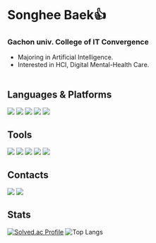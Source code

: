 # Songhee Baek👍   
### Gachon univ. College of IT Convergence
* Majoring in Artificial Intelligence.<br>
* Interested in HCI, Digital Mental-Health Care. <br><br>

## Languages & Platforms
<img src="https://img.shields.io/badge/Python-8FCC52?style=flat-square&logo=Python&logoColor=white"/></a>
<img src="https://img.shields.io/badge/Dart-488248?style=flat-square&logo=Dart&logoColor=white"/></a>
<img src="https://img.shields.io/badge/Flutter-02569B?style=flat-square&logo=Flutter&logoColor=white"/></a>
<img src="https://img.shields.io/badge/Android-3DDC84?style=flat-square&logo=Android&logoColor=white"/></a>
<img src="https://img.shields.io/badge/Java-007396?style=flat&logo=Conda-Forge&logoColor=white" />

## Tools
<img src="https://img.shields.io/badge/Github-3DDC84?style=flat&logo=Github&logoColor=white" /></a>
<img src="https://img.shields.io/badge/PyTorch-0060E5?style=flat-square&logo=PyTorch&logoColor=white"/></a>
<img src="https://img.shields.io/badge/Visual Studio Code-007ACC?style=flat-square&logo=Visual Studio Code&logoColor=white"/></a>
<img src="https://img.shields.io/badge/MySQL-4479A1?style=flat&logo=Conda-Forge&logoColor=white" /></a>
<img src="https://img.shields.io/badge/Android Studio-3DDC84?style=flat&logo=Conda-Forge&logoColor=white" /></a>




## Contacts
<a href="https://blog.naver.com/baeksh0330" target="_blank"><img src="https://img.shields.io/badge/blog-56B366?style=flat-square&logo=Blogger&logoColor=white"/></a>
<a href="https://velog.io/@baeksh0330" target="_blank"><img src="https://img.shields.io/badge/Velog-000000?style=flat-square&logo=Velog&logoColor=white"/></a>

## Stats
[![Solved.ac Profile](http://mazassumnida.wtf/api/v2/generate_badge?boj=baeksh0330)](https://solved.ac/baeksh0330/)
![Top Langs](https://github-readme-stats.vercel.app/api/top-langs/?username=baeksh0330&layout=compact&theme=default)

